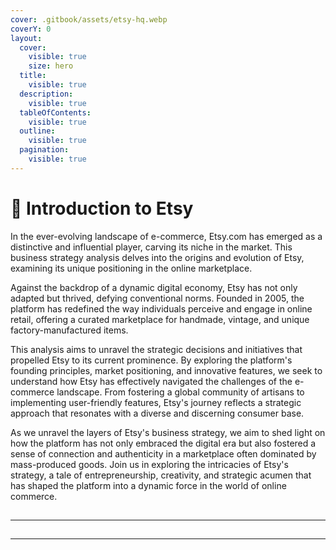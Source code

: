 ```yaml
---
cover: .gitbook/assets/etsy-hq.webp
coverY: 0
layout:
  cover:
    visible: true
    size: hero
  title:
    visible: true
  description:
    visible: true
  tableOfContents:
    visible: true
  outline:
    visible: true
  pagination:
    visible: true
---
```


# 📙 Introduction to Etsy

In the ever-evolving landscape of e-commerce, Etsy.com has emerged as a distinctive and influential player, carving its niche in the market. This business strategy analysis delves into the origins and evolution of Etsy, examining its unique positioning in the online marketplace.

Against the backdrop of a dynamic digital economy, Etsy has not only adapted but thrived, defying conventional norms. Founded in 2005, the platform has redefined the way individuals perceive and engage in online retail, offering a curated marketplace for handmade, vintage, and unique factory-manufactured items.

This analysis aims to unravel the strategic decisions and initiatives that propelled Etsy to its current prominence. By exploring the platform's founding principles, market positioning, and innovative features, we seek to understand how Etsy has effectively navigated the challenges of the e-commerce landscape. From fostering a global community of artisans to implementing user-friendly features, Etsy's journey reflects a strategic approach that resonates with a diverse and discerning consumer base.

As we unravel the layers of Etsy's business strategy, we aim to shed light on how the platform has not only embraced the digital era but also fostered a sense of connection and authenticity in a marketplace often dominated by mass-produced goods. Join us in exploring the intricacies of Etsy's strategy, a tale of entrepreneurship, creativity, and strategic acumen that has shaped the platform into a dynamic force in the world of online commerce.

##

##

##

##

***

##



***

##



